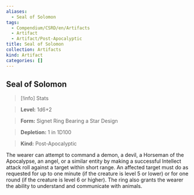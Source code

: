 ```yaml
---
aliases:
  - Seal of Solomon
tags:
  - Compendium/CSRD/en/Artifacts
  - Artifact
  - Artifact/Post-Apocalyptic
title: Seal of Solomon
collection: Artifacts
kind: Artifact
categories: []
---
```

## Seal of Solomon    
>[!info] Stats    
> **Level:** 1d6+2    
> **Form:** Signet Ring Bearing a Star Design    
> **Depletion:** 1 in 1D100    
> **Kind:** Post-Apocalyptic  
    
The wearer can attempt to command a demon, a devil, a Horseman of the Apocalypse, an angel, or a similar entity by making a successful Intellect attack roll against a target within short range. An affected target must do as requested for up to one minute (if the creature is level 5 or lower) or for one round (if the creature is level 6 or higher). The ring also grants the wearer the ability to understand and communicate with animals.